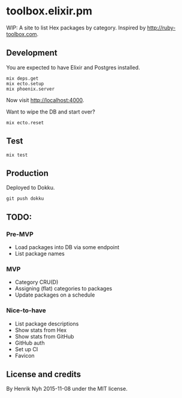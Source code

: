 # toolbox.elixir.pm

WIP: A site to list Hex packages by category. Inspired by <http://ruby-toolbox.com>.


## Development

You are expected to have Elixir and Postgres installed.

    mix deps.get
    mix ecto.setup
    mix phoenix.server

Now visit <http://localhost:4000>.

Want to wipe the DB and start over?

    mix ecto.reset



## Test

    mix test


## Production

Deployed to Dokku.

    git push dokku


## TODO:

### Pre-MVP
- Load packages into DB via some endpoint
- List package names

### MVP
- Category CRU(D)
- Assigning (flat) categories to packages
- Update packages on a schedule

### Nice-to-have
- List package descriptions
- Show stats from Hex
- Show stats from GitHub
- GitHub auth
- Set up CI
- Favicon

## License and credits

By Henrik Nyh 2015-11-08 under the MIT license.
